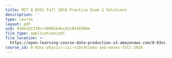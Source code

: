```yaml
---
title: MIT 8.03SC Fall 2016 Practice Exam 1 Solutions
description: ''
type: course
layout: pdf
uid: 938e2d2238cc36601b4ec82c0418366e
file_type: application/pdf
file_location: >-
  https://open-learning-course-data-production.s3.amazonaws.com/8-03sc-physics-iii-vibrations-and-waves-fall-2016/938e2d2238cc36601b4ec82c0418366e_MIT8_03SCF16_PracticeExam1_Solutions.pdf
course_id: 8-03sc-physics-iii-vibrations-and-waves-fall-2016
---
```


